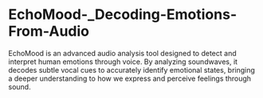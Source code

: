 # EchoMood-_Decoding-Emotions-From-Audio
EchoMood is an advanced audio analysis tool designed to detect and interpret human emotions through voice. By analyzing soundwaves, it decodes subtle vocal cues to accurately identify emotional states, bringing a deeper understanding to how we express and perceive feelings through sound.
